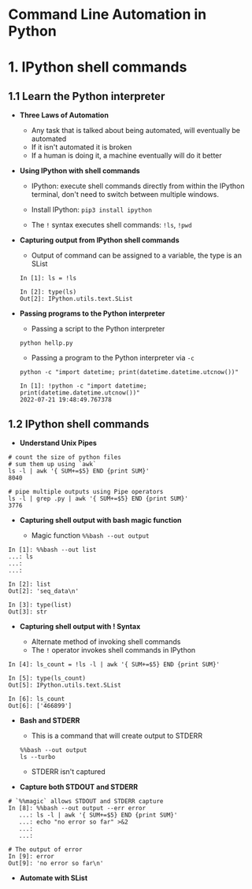 Command Line Automation in Python
=================================

# 1. IPython shell commands

## 1.1 Learn the Python interpreter

* **Three Laws of Automation**

	* Any task that is talked about being automated, will eventually be automated
	* If it isn't automated it is broken
	* If a human is doing it, a machine eventually will do it better

* **Using IPython with shell commands**

	* IPython: execute shell commands directly from within the IPython terminal, don't need to switch between multiple windows.
	
	* Install IPython: `pip3 install ipython`
	
	* The `!` syntax executes shell commands: `!ls`, `!pwd`


* **Capturing output from IPython shell commands**

	* Output of command can be assigned to a variable, the type is an SList
	
	```
	In [1]: ls = !ls

	In [2]: type(ls)
	Out[2]: IPython.utils.text.SList
	```
	
* **Passing programs to the Python interpreter**

	* Passing a script to the Python interpreter
	
	```
	python hellp.py
	```
	
	* Passing a program to the Python interpreter via `-c`

	```
	python -c "import datetime; print(datetime.datetime.utcnow())"
	```
	
	```
	In [1]: !python -c "import datetime; print(datetime.datetime.utcnow())"
	2022-07-21 19:48:49.767378
	```

## 1.2 IPython shell commands

* **Understand Unix Pipes**

```
# count the size of python files
# sum them up using `awk`
ls -l | awk '{ SUM+=$5} END {print SUM}'
8040

# pipe multiple outputs using Pipe operators
ls -l | grep .py | awk '{ SUM+=$5} END {print SUM}'
3776
```

* **Capturing shell output with bash magic function**

	* Magic function `%%bash --out output`

```
In [1]: %%bash --out list
...: ls
...: 
...: 

In [2]: list
Out[2]: 'seq_data\n'

In [3]: type(list)
Out[3]: str
```

* **Capturing shell output with ! Syntax**

	* Alternate method of invoking shell commands
	* The `!` operator invokes shell commands in IPython

```
In [4]: ls_count = !ls -l | awk '{ SUM+=$5} END {print SUM}'

In [5]: type(ls_count)
Out[5]: IPython.utils.text.SList

In [6]: ls_count
Out[6]: ['466899']
```

* **Bash and STDERR**

	* This is a command that will create output to STDERR
	
	```
	%%bash --out output
	ls --turbo
	```
	
	* STDERR isn't captured

* **Capture both STDOUT and STDERR**

```
# `%%magic` allows STDOUT and STDERR capture
In [8]: %%bash --out output --err error
   ...: ls -l | awk '{ SUM+=$5} END {print SUM}'
   ...: echo "no error so far" >&2
   ...: 
   ...: 

# The output of error
In [9]: error
Out[9]: 'no error so far\n'
```

* **Automate with SList**












